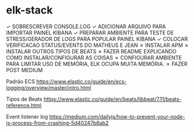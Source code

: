 # elk-stack

✓ SOBRESCREVER CONSOLE.LOG
✓ ADICIONAR ARQUIVO PARA IMPORTAR PAINEL KIBANA
✓ PREPARAR AMBIENTE PARA TESTE DE STRESS/GERADOR DE LOGS PARA POPULAR PAINEL KIBANA
✓ COLOCAR VERIFICACAO STATUS/EVENTS DO MATHEUS E JEAN
✗ INSTALAR APM
✗ INSTALAR OUTROS TIPOS DE BEATS
✗ FAZER README EXPLICANDO COMO INSTALAR/CONFIGURAR AS COISAS
✗ CONFIGURAR AMBIENTE PARA LIMITAR USO DE MEMÓRIA, ELK OCUPA MUITA MEMÓRIA.
✗ FAZER POST MEDIUM

Padrão ECS
https://www.elastic.co/guide/en/ecs-logging/overview/master/intro.html

Tipos de Beats 
https://www.elastic.co/guide/en/beats/libbeat/7.11/beats-reference.html

Event listener log
https://medium.com/dailyjs/how-to-prevent-your-node-js-process-from-crashing-5d40247b8ab2
